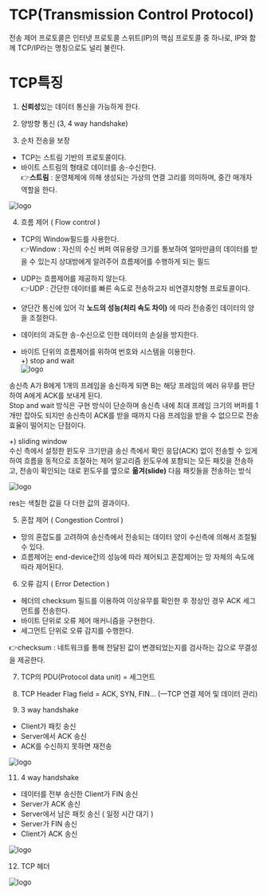 # TCP(Transmission Control Protocol)
전송 제어 프로토콜은 인터넷 프로토콜 스위트(IP)의 핵심 프로토콜 중 하나로, IP와 함께 TCP/IP라는 명칭으로도 널리 불린다.   

# TCP특징
1. **신뢰성**있는 데이터 통신을 가능하게 한다.   
2. 양방향 통신 (3, 4 way handshake)

3. 순차 전송을 보장

 * TCP는 스트림 기반의 프로토콜이다.
 * 바이트 스트림의 형태로 데이터를 송-수신한다.   
 👉**스트림** : 운영체제에 의해 생성되는 가상의 연결 고리를 의미하며, 중간 매개자 역할을 한다.   

 ![logo](https://t1.daumcdn.net/cfile/tistory/2143A4485586C8DE2F)

4. 흐름 제어 ( Flow control )

* TCP의 Window필드를 사용한다.   
👉Window : 자신의 수신 버퍼 여유용량 크기를 통보하여 얼마만큼의 데이터를 받을 수 있는지 상대방에게 알려주어 흐름제어를 수행하게 되는 필드

* UDP는 흐름제어를 제공하지 않는다.   
👉UDP : 간단한 데이터를 빠른 속도로 전송하고자 비연결지향형 프로토콜이다.
* 양단간 통신에 있어 각 **노드의 성능(처리 속도 차이)** 에 따라 전송중인 데이터의 양을 조절한다.
* 데이터의 과도한 송-수신으로 인한 데이터의 손실을 방지한다.   
* 바이트 단위의 흐름제어를 위하여 번호와 시스템을 이용한다.   
+) stop and wait   
![logo](https://t1.daumcdn.net/cfile/tistory/9981123F5D1C1BF01D)   

송신측 A가 B에게 1개의 프레임을 송신하게 되면 B는 해당 프레임의 에러 유무를 판단하여 A에게 ACK를 보내게 된다.   
Stop and wait 방식은 구현 방식이 단순하며 송신측 내에 최대 프레임 크기의 버퍼를 1개만 잡아도 되지만 송신측이 ACK를 받을 때까지 다음 프레임을 받을 수 없으므로 전송 효율이 떨어지는 단점이다.   

+) sliding window   
수신 측에서 설정한 윈도우 크기만큼 송신 측에서 확인 응답(ACK) 없이 전송할 수 있게 하여 흐름을 동적으로 조절하는 제어 알고리즘
윈도우에 포함되는 모든 패킷을 전송하고, 전송이 확인되는 대로 윈도우를 옆으로 **옮겨(slide)** 다음 패킷들을 전송하는 방식 

![logo](https://blog.kakaocdn.net/dn/bnzBZn/btraJzk0X4D/KXnDLMrHR6rs4zE2fVqZmk/img.png)   

res는 색칠한 값을 다 더한 값의 결과이다.   

5. 혼잡 제어 ( Congestion Control )

* 망의 혼잡도를 고려하여 송신측에서 전송되는 데이터 양이 수신측에 의해서 조절될 수 있다.
* 흐름제어는 end-device간의 성능에 따라 제어되고 혼잡제어는 망 자체의 속도에 따라 제어된다.

6. 오류 감지 ( Error Detection )

* 헤더의 checksum 필드를 이용하여 이상유무를 확인한 후 정상인 경우 ACK 세그먼트를 전송한다.
* 바이트 단위로 오류 제어 매커니즘을 구현한다.
* 세그먼트 단위로 오류 감지를 수행한다.

👉checksum : 네트워크를 통해 전달된 값이 변경되었는지를 검사하는 갑으로 무결성을 제공한다. 

7. TCP의 PDU(Protocol data unit) = 세그먼트

8. TCP Header Flag field = ACK, SYN, FIN... (—TCP 연결 제어 및 데이터 관리)

9. 3 way handshake

* Client가 패킷 송신
* Server에서 ACK 송신
* ACK를 수신하지 못하면 재전송  

![logo](https://velog.velcdn.com/images%2Fseaworld0125%2Fpost%2Fb9018be9-bed1-4025-b9e8-a00eb27a9444%2Fimage.png)   

11. 4 way handshake

* 데이터를 전부 송신한 Client가 FIN 송신
* Server가 ACK 송신
* Server에서 남은 패킷 송신 ( 일정 시간 대기 )
* Server가 FIN 송신
* Client가 ACK 송신

![logo](https://velog.velcdn.com/images%2Fseaworld0125%2Fpost%2F18f493fc-ad2e-476c-aefd-0e4ed366eb86%2Fimage.png)   

12. TCP 헤더  

![logo](https://velog.velcdn.com/images%2Fseaworld0125%2Fpost%2Fbdd78e1a-7178-4bd4-b14f-e9c54cec14b9%2Fimage.png) 

